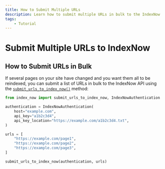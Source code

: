 ```yaml
---
title: How to Submit Multiple URLs
description: Learn how to submit multiple URLs in bulk to the IndexNow API to get your website indexed faster by search engines. Includes code examples for beginners and advanced users.
tags:
    - Tutorial
---
```


# Submit Multiple URLs to IndexNow
## How to Submit URLs in Bulk
If several pages on your site have changed and you want them all to be reindexed, you can submit a list of URLs in bulk to the IndexNow API using the [`submit_urls_to_index_now()`](../../reference/methods/submit-multiple-urls.md) method:

```python linenums="1" hl_lines="9-15"
from index_now import submit_urls_to_index_now, IndexNowAuthentication

authentication = IndexNowAuthentication(
    host="example.com",
    api_key="a1b2c3d4",
    api_key_location="https://example.com/a1b2c3d4.txt",
)

urls = [
    "https://example.com/page1",
    "https://example.com/page2",
    "https://example.com/page3",
]

submit_urls_to_index_now(authentication, urls)
```
